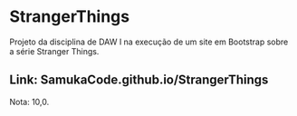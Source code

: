 # StrangerThings
Projeto da disciplina de DAW I na execução de um site em Bootstrap sobre a série Stranger Things.

## Link: <a>SamukaCode.github.io/StrangerThings</a>
Nota: 10,0.
